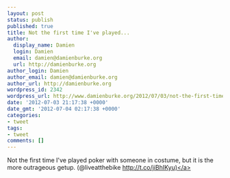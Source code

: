 ```yaml
---
layout: post
status: publish
published: true
title: Not the first time I've played...
author:
  display_name: Damien
  login: Damien
  email: damien@damienburke.org
  url: http://damienburke.org
author_login: Damien
author_email: damien@damienburke.org
author_url: http://damienburke.org
wordpress_id: 2342
wordpress_url: http://www.damienburke.org/2012/07/03/not-the-first-time-ive-played/
date: '2012-07-03 21:17:38 +0000'
date_gmt: '2012-07-04 02:17:38 +0000'
categories:
- tweet
tags:
- tweet
comments: []
---
```

<p>Not the first time I've played poker with someone in costume, but it is the more outrageous getup. (@liveatthebike <a href="http:&#47;&#47;t.co&#47;jiBhIKyu)" rel="nofollow">http:&#47;&#47;t.co&#47;jiBhIKyu)<&#47;a></p>
